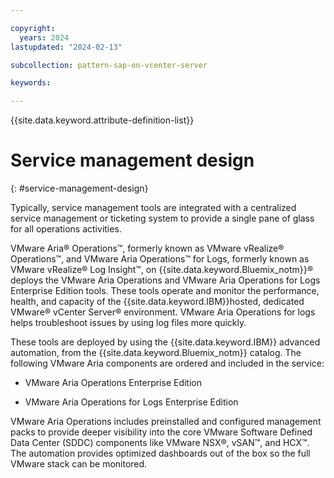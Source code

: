 ```yaml
---

copyright:
  years: 2024
lastupdated: "2024-02-13"

subcollection: pattern-sap-on-vcenter-server

keywords:

---
```


{{site.data.keyword.attribute-definition-list}}

# Service management design
{: #service-management-design}

Typically, service management tools are integrated with a centralized service management or ticketing system to provide a single pane of glass for all operations activities.

VMware Aria® Operations™, formerly known as VMware vRealize® Operations™, and VMware Aria Operations™ for Logs, formerly known as VMware vRealize® Log Insight™, on {{site.data.keyword.Bluemix_notm}}® deploys the VMware Aria Operations and VMware Aria Operations for Logs Enterprise Edition tools. These tools operate and monitor the performance, health, and capacity of the {{site.data.keyword.IBM}}hosted, dedicated VMware® vCenter Server® environment. VMware Aria Operations for logs helps troubleshoot issues by using log files more quickly.

These tools are deployed by using the {{site.data.keyword.IBM}} advanced automation, from the {{site.data.keyword.Bluemix_notm}} catalog. The following VMware Aria components are ordered and included in the service:

* VMware Aria Operations Enterprise Edition

* VMware Aria Operations for Logs Enterprise Edition

VMware Aria Operations includes preinstalled and configured management packs to provide deeper visibility into the core VMware Software Defined Data Center (SDDC) components like VMware NSX®, vSAN™, and HCX™. The automation provides optimized dashboards out of the box so the full VMware stack can be monitored.

